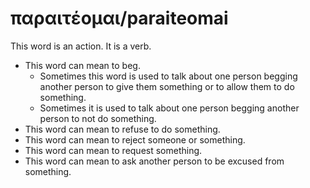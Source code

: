 # παραιτέομαι/paraiteomai
This word is an action. It is a verb.
* This word can mean to beg.
    * Sometimes this word is used to talk about one person begging another person to give them something or to allow them to do something.
    * Sometimes it is used to talk about one person begging another person to not do something.
* This word can mean to refuse to do something.
* This word can mean to reject someone or something.
* This word can mean to request something.
* This word can mean to ask another person to be excused from something.
